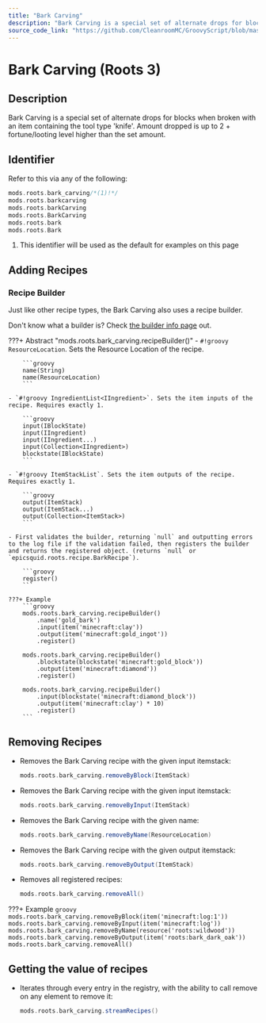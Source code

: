 ```yaml
---
title: "Bark Carving"
description: "Bark Carving is a special set of alternate drops for blocks when broken with an item containing the tool type 'knife'. Amount dropped is up to 2 + fortune/looting level higher than the set amount."
source_code_link: "https://github.com/CleanroomMC/GroovyScript/blob/master/src/main/java/com/cleanroommc/groovyscript/compat/mods/roots/BarkCarving.java"
---
```


# Bark Carving (Roots 3)

## Description

Bark Carving is a special set of alternate drops for blocks when broken with an item containing the tool type 'knife'. Amount dropped is up to 2 + fortune/looting level higher than the set amount.

## Identifier

Refer to this via any of the following:

```groovy hl_lines="1"
mods.roots.bark_carving/*(1)!*/
mods.roots.barkcarving
mods.roots.barkCarving
mods.roots.BarkCarving
mods.roots.bark
mods.roots.Bark
```

1. This identifier will be used as the default for examples on this page

## Adding Recipes

### Recipe Builder

Just like other recipe types, the Bark Carving also uses a recipe builder.

Don't know what a builder is? Check [the builder info page](../../../groovy/builder.md) out.

???+ Abstract "mods.roots.bark_carving.recipeBuilder()"
    - `#!groovy ResourceLocation`. Sets the Resource Location of the recipe.

        ```groovy
        name(String)
        name(ResourceLocation)
        ```

    - `#!groovy IngredientList<IIngredient>`. Sets the item inputs of the recipe. Requires exactly 1.

        ```groovy
        input(IBlockState)
        input(IIngredient)
        input(IIngredient...)
        input(Collection<IIngredient>)
        blockstate(IBlockState)
        ```

    - `#!groovy ItemStackList`. Sets the item outputs of the recipe. Requires exactly 1.

        ```groovy
        output(ItemStack)
        output(ItemStack...)
        output(Collection<ItemStack>)
        ```

    - First validates the builder, returning `null` and outputting errors to the log file if the validation failed, then registers the builder and returns the registered object. (returns `null` or `epicsquid.roots.recipe.BarkRecipe`).

        ```groovy
        register()
        ```

    ???+ Example
        ```groovy
        mods.roots.bark_carving.recipeBuilder()
            .name('gold_bark')
            .input(item('minecraft:clay'))
            .output(item('minecraft:gold_ingot'))
            .register()

        mods.roots.bark_carving.recipeBuilder()
            .blockstate(blockstate('minecraft:gold_block'))
            .output(item('minecraft:diamond'))
            .register()

        mods.roots.bark_carving.recipeBuilder()
            .input(blockstate('minecraft:diamond_block'))
            .output(item('minecraft:clay') * 10)
            .register()
        ```



## Removing Recipes

- Removes the Bark Carving recipe with the given input itemstack:

    ```groovy
    mods.roots.bark_carving.removeByBlock(ItemStack)
    ```

- Removes the Bark Carving recipe with the given input itemstack:

    ```groovy
    mods.roots.bark_carving.removeByInput(ItemStack)
    ```

- Removes the Bark Carving recipe with the given name:

    ```groovy
    mods.roots.bark_carving.removeByName(ResourceLocation)
    ```

- Removes the Bark Carving recipe with the given output itemstack:

    ```groovy
    mods.roots.bark_carving.removeByOutput(ItemStack)
    ```

- Removes all registered recipes:

    ```groovy
    mods.roots.bark_carving.removeAll()
    ```

???+ Example
    ```groovy
    mods.roots.bark_carving.removeByBlock(item('minecraft:log:1'))
    mods.roots.bark_carving.removeByInput(item('minecraft:log'))
    mods.roots.bark_carving.removeByName(resource('roots:wildwood'))
    mods.roots.bark_carving.removeByOutput(item('roots:bark_dark_oak'))
    mods.roots.bark_carving.removeAll()
    ```

## Getting the value of recipes

- Iterates through every entry in the registry, with the ability to call remove on any element to remove it:

    ```groovy
    mods.roots.bark_carving.streamRecipes()
    ```
